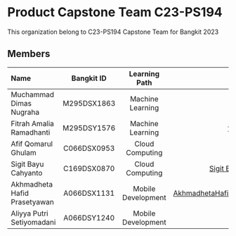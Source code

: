 # Product Capstone Team C23-PS194

This organization belong to C23-PS194 Capstone Team for Bangkit 2023

## Members

| Name                         | Bangkit ID  |   Learning Path    |                                                   Github Profile |
| :--------------------------- | :---------: | :----------------: | ---------------------------------------------------------------: |
| Muchammad Dimas Nugraha      | M295DSX1863 |  Machine Learning  |                          [MrFlinxy](https://github.com/MrFlinxy) |
| Fitrah Amalia Ramadhanti     | M295DSY1576 |  Machine Learning  |              [fitrahamalia06](https://github.com/fitrahamalia06) |
| Afif Qomarul Ghulam          | C066DSX0953 |  Cloud Computing   |                        [Afif Ghulam](https://github.com/zxc1520) |
| Sigit Bayu Cahyanto          | C169DSX0870 |  Cloud Computing   |          [Sigit Bayu Cahyanto](https://github.com/sigitbayu3131) |
| Akhmadheta Hafid Prasetyawan | A066DSX1131 | Mobile Development | [AkhmadhetaHafidPrasetyawan](https://github.com/AkhmadhetaHPras) |
| Aliyya Putri Setiyomadani    | A066DSY1240 | Mobile Development |                      [Aliyya Putri](https://github.com/aliyyaps) |
